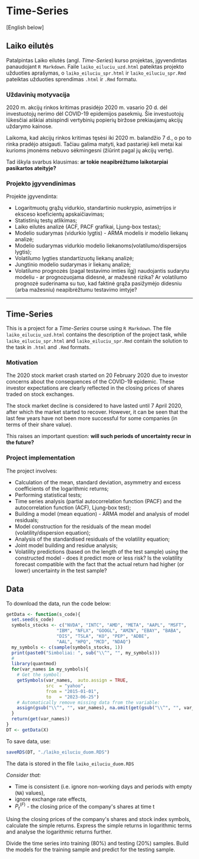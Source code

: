 # Time-Series
[English below]
## Laiko eilutės
Patalpintas Laiko eilutės (angl. *Time-Series*) kurso projektas, įgyvendintas panaudojant `R Markdown`. Faile `laiko_eiluciu_uzd.html` pateiktas projekto užduoties aprašymas, o `laiko_eiluciu_spr.html` ir `laiko_eiluciu_spr.Rmd` pateiktas užduoties sprendimas `.html` ir `.Rmd` formatu.

### Uždavinių motyvacija
2020 m. akcijų rinkos kritimas prasidėjo 2020 m. vasario 20 d. dėl investuotojų nerimo dėl COVID-19 epidemijos pasekmių. Šie investuotojų lūkesčiai aiškiai atsispindi vertybinių popierių biržose prekiaujamų akcijų uždarymo kainose.

Laikoma, kad akcijų rinkos kritimas tęsėsi iki 2020 m. balandžio 7 d., o po to rinka pradėjo atsigauti. Tačiau galima matyti, kad pastarieji keli metai kai kurioms įmonėms nebuvo sėkmingesni (žiūrint pagal jų akcijų vertę).

Tad iškyla svarbus klausimas: **ar tokie neapibrėžtumo laikotarpiai pasikartos ateityje?**

### Projekto įgyvendinimas
Projekte įgyvendinta:
- Logaritmuotų grąžų vidurkio, standartinio nuokrypio, asimetrijos ir eksceso koeficientų apskaičiavimas;
- Statistinių testų atlikimas;
- Laiko eilutės analizė (ACF, PACF grafikai, Ljung-box testas);
- Modelio sudarymas (vidurkio lygtis) - ARMA modelis ir modelio liekanų analizė;
- Modelio sudarymas vidurkio modelio liekanoms(volatilumo/dispersijos lygtis);
- Volatilumo lygties standartizuotų liekanų analizė;
- Jungtinio modelio sudarymas ir liekanų analizė;
- Volatilumo prognozės (pagal testavimo imties ilgį) naudojantis sudarytu modeliu - ar prognozuojama didesnė, ar mažesnė rizika? Ar volatilumo prognozė suderinama su tuo, kad faktinė grąža pasižymėjo didesniu (arba mažesniu) neapibrėžtumu testavimo imtyje?

-------------
## Time-Series
This is a project for a *Time-Series* course using `R Markdown`. The file `laiko_eiluciu_uzd.html` contains the description of the project task, while `laiko_eiluciu_spr.html` and `laiko_eiluciu_spr.Rmd` contain the solution to the task in `.html` and `.Rmd` formats.

### Motivation
The 2020 stock market crash started on 20 February 2020 due to investor concerns about the consequences of the COVID-19 epidemic. These investor expectations are clearly reflected in the closing prices of shares traded on stock exchanges.

The stock market decline is considered to have lasted until 7 April 2020, after which the market started to recover. However, it can be seen that the last few years have not been more successful for some companies (in terms of their share value).

This raises an important question: **will such periods of uncertainty recur in the future?**

### Project implementation
The project involves:
- Calculation of the mean, standard deviation, asymmetry and excess coefficients of the logarithmic returns;
- Performing statistical tests;
- Time series analysis (partial autocorrelation function (PACF) and the autocorrelation function (ACF), Ljung-box test);
- Building a model (mean equation) - ARMA model and analysis of model residuals;
- Model construction for the residuals of the mean model (volatility/dispersion equation);
- Analysis of the standardised residuals of the volatility equation;
- Joint model building and residue analysis;
- Volatility predictions (based on the length of the test sample) using the constructed model - does it predict more or less risk? Is the volatility forecast compatible with the fact that the actual return had higher (or lower) uncertainty in the test sample?

## Data
To download the data, run the code below:
```r
getData <- function(s_code){
  set.seed(s_code)
  symbols_stocks <- c("NVDA", "INTC", "AMD", "META", "AAPL", "MSFT",
                   "IBM", "NFLX", "GOOGL", "AMZN", "EBAY", "BABA",
                   "DIS", "TSLA", "KO", "PEP", "ADBE",
                   "AAL", "HPQ", "MCD", "NDAQ") 
  my_symbols <- c(sample(symbols_stocks, 1))
  print(paste0("Simboliai: ", sub("\\^", "", my_symbols))) 
  #
  library(quantmod)
  for(var_names in my_symbols){
    # Get the symbol:
    getSymbols(var_names,  auto.assign = TRUE,
               src  = "yahoo", 
               from = "2015-01-01", 
               to   = "2023-06-25")
    # Automatically remove missing data from the variable:
    assign(gsub("\\^", "", var_names), na.omit(get(gsub("\\^", "", var_names))))
  }
  return(get(var_names))
}
DT <- getData(X)
```
To save data, use:
```r
saveRDS(DT, "./laiko_eiluciu_duom.RDS")
```
The data is stored in the file `laiko_eiluciu_duom.RDS`

*Consider that:*

- Time is consistent (i.e. ignore non-working days and periods with empty (`NA`) values),
- ignore exchange rate effects,
- $P_t^{(F)}$ - the closing price of the company's shares at time t

Using the closing prices of the company's shares and stock index symbols, calculate the simple returns. Express the simple returns in logarithmic terms and analyse the logarithmic returns further.

Divide the time series into training (80%) and testing (20%) samples. Build the models for the training sample and predict for the testing sample.
